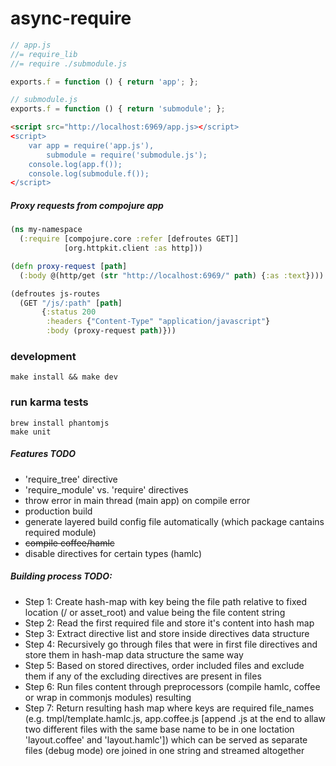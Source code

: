 async-require
=============

```javascript
// app.js
//= require_lib
//= require ./submodule.js

exports.f = function () { return 'app'; };
```

```javascript
// submodule.js
exports.f = function () { return 'submodule'; };
```

```html
<script src="http://localhost:6969/app.js></script>
<script>
    var app = require('app.js'),
        submodule = require('submodule.js');
    console.log(app.f());
    console.log(submodule.f());
</script>
```

##### Proxy requests from compojure app
```clojure
(ns my-namespace
  (:require [compojure.core :refer [defroutes GET]]
            [org.httpkit.client :as http]))

(defn proxy-request [path]
  (:body @(http/get (str "http://localhost:6969/" path) {:as :text})))

(defroutes js-routes
  (GET "/js/:path" [path]
       {:status 200
        :headers {"Content-Type" "application/javascript"}
        :body (proxy-request path)}))
```


### development
```shell
make install && make dev
```

### run karma tests
```shell
brew install phantomjs
make unit
```

##### Features TODO
- 'require_tree' directive
- 'require_module' vs. 'require' directives
- throw error in main thread (main app) on compile error
- production build
- generate layered build config file automatically (which package cantains required module)
- ~~compile coffee/hamlc~~
- disable directives for certain types (hamlc)


##### Building process TODO:
- Step 1: Create hash-map with key being the file path relative to fixed location (/ or asset_root) and value being the file content string
- Step 2: Read the first required file and store it's content into hash map
- Step 3: Extract directive list and store inside directives data structure
- Step 4: Recursively go through files that were in first file directives and store them in hash-map data structure the same way
- Step 5: Based on stored directives, order included files and exclude them if any of the excluding directives are present in files
- Step 6: Run files content through preprocessors (compile hamlc, coffee or wrap in commonjs modules) resulting
- Step 7: Return resulting hash map where keys are required file_names (e.g. tmpl/template.hamlc.js, app.coffee.js [append .js at the end to allaw two different files with the same base name to be in one loctation 'layout.coffee' and 'layout.hamlc']) which can be served as separate files (debug mode) ore joined in one string and streamed altogether
